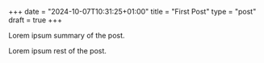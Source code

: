 +++
date = "2024-10-07T10:31:25+01:00"
title = "First Post"
type = "post"
draft = true
+++

Lorem ipsum summary of the post.

<!--more-->

Lorem ipsum rest of the post.
